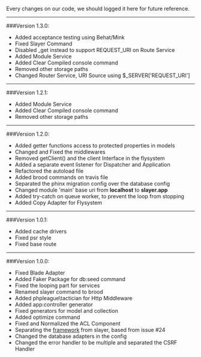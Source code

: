 Every changes on our code, we should logged it here for future reference.


---

###Version 1.3.0:
- Added acceptance testing using Behat/Mink
- Fixed Slayer Command
- Disabled _get instead to support REQUEST_URI on Route Service
- Added Module Service
- Added Clear Compiled console command
- Removed other storage paths
- Changed Router Service, URI Source using $_SERVER['REQUEST_URI']


---


###Version 1.2.1:
- Added Module Service
- Added Clear Compiled console command
- Removed other storage paths


---


###Version 1.2.0:
- Added getter functions access to protected properties in models
- Changed and Fixed the middlewares
- Removed getClient() and the client Interface in the flysystem
- Added a separate event listener for Dispatcher and Application
- Refactored the autoload file
- Added brood commands on travis file
- Separated the phinx migration config over the database config
- Changed module 'main' base uri from **localhost** to **slayer.app**
- Added try-catch on queue worker, to prevent the loop from stopping
- Added Copy Adapter for Flysystem


---


###Version 1.0.1:
- Added cache drivers
- Fixed psr style
- Fixed base route


---

###Version 1.0.0:
- Fixed Blade Adapter
- Added Faker Package for db:seed command
- Fixed the looping part for services
- Renamed slayer command to brood
- Added phpleague\tactician for Http Middleware
- Added app:controller generator
- Fixed generators for model and collection
- Added optimize command
- Fixed and Normalized the ACL Component
- Separating the [framework](http://github.com/phalconslayer/framework) from slayer, based from issue #24
- Changed the database adapters in the config
- Changed the error handler to be multiple and separated the CSRF Handler

